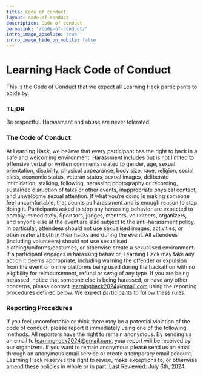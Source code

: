 ```yaml
---
title: Code of conduct
layout: code-of-conduct
description: Code of conduct
permalink: "/code-of-conduct/"
intro_image_absolute: true
intro_image_hide_on_mobile: false
---
```


# Learning Hack Code of Conduct
This is the Code of Conduct that we expect all Learning Hack participants to abide by.

### TL;DR
Be respectful. Harassment and abuse are never tolerated.

### The Code of Conduct
At Learning Hack, we believe that every participant has the right to hack in a safe and welcoming environment.
Harassment includes but is not limited to offensive verbal or written comments related to gender, age, sexual orientation, disability, physical appearance, body size, race, religion, social class, economic status, veteran status, sexual images, deliberate intimidation, stalking, following, harassing photography or recording, sustained disruption of talks or other events, inappropriate physical contact, and unwelcome sexual attention. If what you’re doing is making someone feel uncomfortable, that counts as harassment and is enough reason to stop doing it.
Participants asked to stop any harassing behavior are expected to comply immediately.
Sponsors, judges, mentors, volunteers, organizers, and anyone else at the event are also subject to the anti-harassment policy. In particular, attendees should not use sexualised images, activities, or other material both in their hacks and during the event. All attendees (including volunteers) should not use sexualised clothing/uniforms/costumes, or otherwise create a sexualised environment.
If a participant engages in harassing behavior, Learning Hack may take any action it deems appropriate, including warning the offender or expulsion from the event or online platforms being used during the hackathon with no eligibility for reimbursement, refund or swag of any type.
If you are being harassed, notice that someone else is being harassed, or have any other concerns, please contact learninghack2024@gmail.com using the reporting procedures defined below.
We expect participants to follow these rules.

### Reporting Procedures
If you feel uncomfortable or think there may be a potential violation of the code of conduct, please report it immediately using one of the following methods. All reporters have the right to remain anonymous.
By sending us an email to learninghack2024@gmail.com, your report will be received by our organizers. If you want to remain anonymous please send us an email through an anonymous email service or create a temporary email account.
Learning Hack reserves the right to revise, make exceptions to, or otherwise amend these policies in whole or in part.
Last Reviewed: July 6th, 2024.
